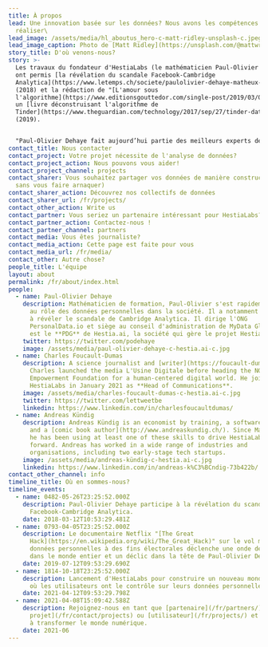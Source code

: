 ```yaml
---
title: À propos
lead: Une innovation basée sur les données? Nous avons les compétences pour la
  réaliser\
lead_image: /assets/media/hl_aboutus_hero-c-matt-ridley-unsplash-c.jpeg
lead_image_caption: Photo de [Matt Ridley](https://unsplash.com/@mattwridley)
story_title: D'où venons-nous?
story: >-
  Les travaux du fondateur d'HestiaLabs (le mathématicien Paul-Olivier Dehaye)
  ont permis [la révélation du scandale Facebook-Cambridge
  Analytica](https://www.letemps.ch/societe/paulolivier-dehaye-matheux-ennemi-facebook)
  (2018) et la rédaction de "[L'amour sous
  l'algorithme](https://www.editionsgouttedor.com/single-post/2019/03/07/-l-amour-sous-algorithme-de-judith-duportail)",
  un [livre déconstruisant l'algorithme de
  Tinder](https://www.theguardian.com/technology/2017/sep/27/tinder-data-privacy-tech-eu-general-data-protection-regulation)
  (2019).


  "Paul-Olivier Dehaye fait aujourd’hui partie des meilleurs experts de cette problématique dans le monde. Son objectif n’est pas de gravir davantage ce genre de sommet. Plutôt de contribuer à l’émergence de solutions et d’instruments susceptibles de faire évoluer les choses", écrit [Paris-Match](https://paris-match.ch/labecedaire-de-paul-olivier-dehaye/). Il a construit une équipe de développeurs, analystes, communicants, et a créé HestiaLabs pour faire cela.
contact_title: Nous contacter
contact_project: Votre projet nécessite de l'analyse de données?
contact_project_action: Nous pouvons vous aider!
contact_project_channel: projects
contact_sharer: Vous souhaitez partager vos données de manière constructive (et
  sans vous faire arnaquer)
contact_sharer_action: Découvrez nos collectifs de données
contact_sharer_url: /fr/projects/
contact_other_action: Write us
contact_partner: Vous seriez un partenaire intéressant pour HestiaLabs?
contact_partner_action: Contactez-nous !
contact_partner_channel: partners
contact_media: Vous êtes journaliste?
contact_media_action: Cette page est faite pour vous
contact_media_url: /fr/media/
contact_other: Autre chose?
people_title: L'équipe
layout: about
permalink: /fr/about/index.html
people:
  - name: Paul-Olivier Dehaye
    description: Mathématicien de formation, Paul-Olivier s'est rapidement intéressé
      au rôle des données personnelles dans la société. Il a notamment contribué
      à révéler le scandale de Cambridge Analytica. Il dirige l'ONG
      PersonalData.io et siège au conseil d'administration de MyData Global. Il
      est le **PDG** de Hestia.ai, la société qui gère le projet HestiaLabs.
    twitter: https://twitter.com/podehaye
    image: /assets/media/paul-olivier-dehaye-c-hestia.ai-c.jpg
  - name: Charles Foucault-Dumas
    description: A science journalist and [writer](https://foucault-dumas.ch/),
      Charles launched the media L'Usine Digitale before heading the NGO
      Empowerment Foundation for a human-centered digital world. He joined
      HestiaLabs in January 2021 as **Head of Communications**.
    image: /assets/media/charles-foucault-dumas-c-hestia.ai-c.jpg
    twitter: https://twitter.com/lettweetbe
    linkedin: https://www.linkedin.com/in/charlesfoucaultdumas/
  - name: Andreas Kündig
    description: Andreas Kündig is an economist by training, a software developer,
      and a [comic book author](http://www.andreaskundig.ch/). Since March 2021,
      he has been using at least one of these skills to drive HestiaLabs
      forward. Andreas has worked in a wide range of industries and
      organisations, including two early-stage tech startups.
    image: /assets/media/andreas-kündig-c-hestia.ai-c.jpg
    linkedin: https://www.linkedin.com/in/andreas-k%C3%BCndig-73b422b/
contact_other_channel: info
timeline_title: Où en sommes-nous?
timeline_events:
  - name: 0482-05-26T23:25:52.000Z
    description: Paul-Olivier Dehaye participe à la révélation du scandale
      Facebook-Cambridge Analytica.
    date: 2018-03-12T10:53:29.481Z
  - name: 0793-04-05T23:25:52.000Z
    description: Le documentaire Netflix "[The Great
      Hack](https://en.wikipedia.org/wiki/The_Great_Hack)" sur le vol massif de
      données personnelles à des fins électorales déclenche une onde de choc
      dans le monde entier et un déclic dans la tête de Paul-Olivier Dehaye.
    date: 2019-07-12T09:53:29.690Z
  - name: 1814-10-18T23:25:52.000Z
    description: Lancement d'HestiaLabs pour construire un nouveau monde numérique
      où les utilisateurs ont le contrôle sur leurs données personnelles.
    date: 2021-04-12T09:53:29.798Z
  - name: 2021-04-08T15:09:42.588Z
    description: Rejoignez-nous en tant que [partenaire](/fr/partners/), [leader de
      projet](/fr/contact/projects) ou [utilisateur](/fr/projects/) et commencez
      à transformer le monde numérique.
    date: 2021-06
---
```

